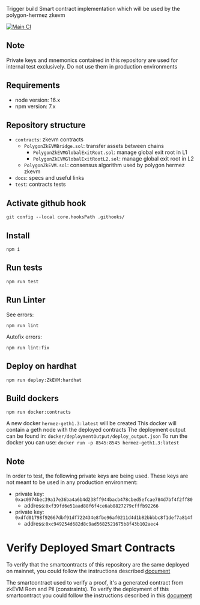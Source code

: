 Trigger build Smart contract implementation which will be used by the polygon-hermez zkevm

[![Main CI](https://github.com/0xPolygonHermez/zkevm-contracts/actions/workflows/main.yml/badge.svg)](https://github.com/0xPolygonHermez/zkevm-contracts/actions/workflows/main.yml)

## Note

Private keys and mnemonics contained in this repository are used for internal test exclusively. Do not use them in production environments

## Requirements

- node version: 16.x
- npm version: 7.x

## Repository structure

- `contracts`: zkevm contracts
  - `PolygonZkEVMBridge.sol`: transfer assets between chains
    - `PolygonZkEVMGlobalExitRoot.sol`: manage global exit root in L1
    - `PolygonZkEVMGlobalExitRootL2.sol`: manage global exit root in L2
  - `PolygonZkEVM.sol`: consensus algorithm used by polygon hermez zkevm
- `docs`: specs and useful links
- `test`: contracts tests

## Activate github hook

```
git config --local core.hooksPath .githooks/
```

## Install

```
npm i
```

## Run tests

```
npm run test
```

## Run Linter

See errors:

```
npm run lint
```

Autofix errors:

```
npm run lint:fix
```

## Deploy on hardhat

```
npm run deploy:ZkEVM:hardhat
```

## Build dockers

```
npm run docker:contracts
```

A new docker `hermez-geth1.3:latest` will be created
This docker will contain a geth node with the deployed contracts
The deployment output can be found in: `docker/deploymentOutput/deploy_output.json`
To run the docker you can use: `docker run -p 8545:8545 hermez-geth1.3:latest`

## Note

In order to test, the following private keys are being used. These keys are not meant to be used in any production environment:

- private key: `0xac0974bec39a17e36ba4a6b4d238ff944bacb478cbed5efcae784d7bf4f2ff80`
  - address:`0xf39fd6e51aad88f6f4ce6ab8827279cfffb92266`
- private key: `0xdfd01798f92667dbf91df722434e8fbe96af0211d4d1b82bbbbc8f1def7a814f`
  - address:`0xc949254d682d8c9ad5682521675b8f43b102aec4`

# Verify Deployed Smart Contracts

To verify that the smartcontracts of this repository are the same deployed on mainnet, you could follow the instructions described [document](verifyMainnetDeployment/verifyDeployment.md)

The smartcontract used to verify a proof, it's a generated contract from zkEVM Rom and Pil (constraints). To verify the deployment of this smartcontract you could follow the instructions described in this [document](verifyMainnetDeployment/verifyMainnetProofVerifier.md)
